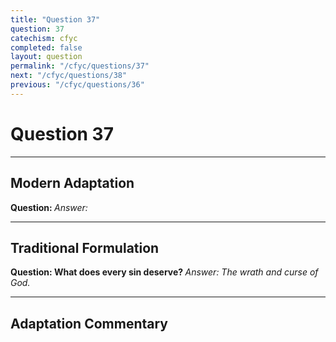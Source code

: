```yaml
---
title: "Question 37"
question: 37
catechism: cfyc
completed: false
layout: question
permalink: "/cfyc/questions/37"
next: "/cfyc/questions/38"
previous: "/cfyc/questions/36"
---
```

# Question 37
---
## Modern Adaptation
<strong>
    Question:
</strong>

<em>
    Answer:
</em>

---
## Traditional Formulation
<strong>
    Question: What does every sin deserve?
</strong>

<em>
    Answer: The wrath and curse of God.
</em>

---
## Adaptation Commentary
